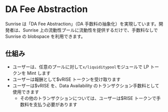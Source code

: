 # **DA Fee Abstraction**

Sunrise は「DA Fee Abstraction」（DA 手数料の抽象化）を実現しています。開発者は、Sunrise 上の流動性プールに流動性を提供するだけで、手数料なしで Sunrise の blobspace を利用できます。

## **仕組み**

- ユーザーは、任意のプールに対して`x/liquiditypool`モジュールで LP トークンを Mint します
- ユーザーは報酬として$vRISE トークンを受け取ります
- ユーザーは$vRISE を、Data Availability のトランザクション手数料として使用できます
  - その他のトランザクションについては、ユーザーは$RISE トークンで手数料を支払う必要があります
